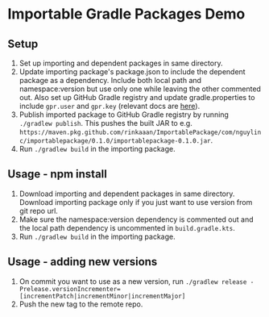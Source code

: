 # Importable Gradle Packages Demo

## Setup

1. Set up importing and dependent packages in same directory.
2. Update importing package's package.json to include the dependent package as a dependency. Include both local path and namespace:version but use only one while leaving the other commented out. Also set up GitHub Gradle registry and update gradle.properties to include `gpr.user` and `gpr.key` (relevant docs are [here](https://docs.github.com/en/packages/working-with-a-github-packages-registry/working-with-the-gradle-registry#using-a-published-package)).
3. Publish imported package to GitHub Gradle registry by running `./gradlew publish`. This pushes the built JAR to e.g. `https://maven.pkg.github.com/rinkaaan/ImportablePackage/com/nguylinc/importablepackage/0.1.0/importablepackage-0.1.0.jar`.
4. Run `./gradlew build` in the importing package.

## Usage - npm install

1. Download importing and dependent packages in same directory. Download importing package only if you just want to use version from git repo url.
2. Make sure the namespace:version dependency is commented out and the local path dependency is uncommented in `build.gradle.kts`.
3. Run `./gradlew build` in the importing package.


## Usage - adding new versions

1. On commit you want to use as a new version, run `./gradlew release -Prelease.versionIncrementer=[incrementPatch|incrementMinor|incrementMajor]`
2. Push the new tag to the remote repo.